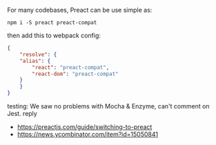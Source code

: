 For many codebases, Preact can be use simple as:

`npm i -S preact preact-compat`

then add this to webpack config:

```json
{
    "resolve": {
    "alias": {
        "react": "preact-compat",
        "react-dom": "preact-compat"
    }
    }
}
```

testing: We saw no problems with Mocha & Enzyme, can't comment on Jest.
reply

- https://preactjs.com/guide/switching-to-preact
- https://news.ycombinator.com/item?id=15050841


